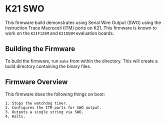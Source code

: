 # K21 SWO

This firmware build demonstrates using Serial Wire Output (SWO) using the
Instruction Trace Macrocell (ITM) ports on K21.  This firmware is known to
work on the `K21F120M` and `K21D50M` evaluation boards.

## Building the Firmware

To build the firmware, run `make` from within the directory.  This will create
a build directory containing the binary files.

## Firmware Overview

This firmware does the following things on boot:

    1. Stops the watchdog timer.
    2. Configures the ITM ports for SWO output.
    3. Outputs a single string via SWO.
    4. Halts.
